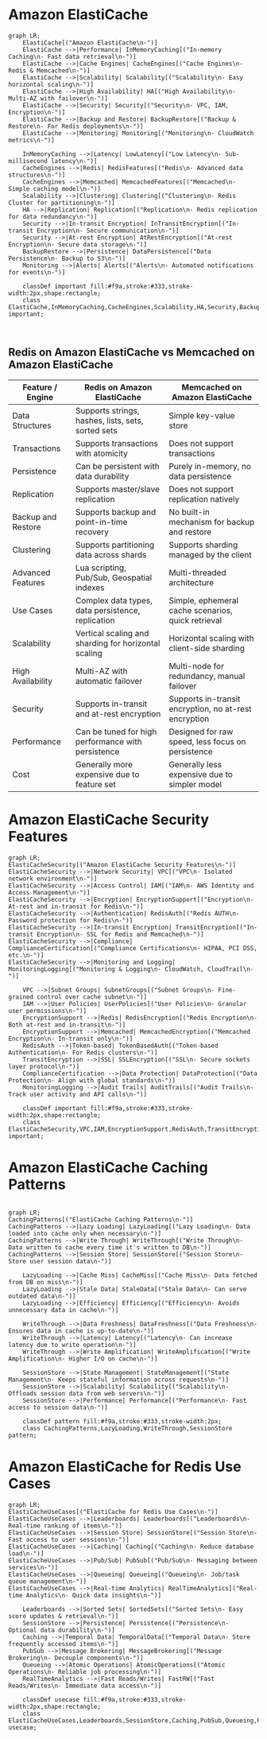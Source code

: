 # Amazon ElastiCache

```mermaid
graph LR;
    ElastiCache[("Amazon ElastiCache\n-")]
    ElastiCache -->|Performance| InMemoryCaching[("In-memory Caching\n- Fast data retrieval\n-")]
    ElastiCache -->|Cache Engines| CacheEngines[("Cache Engines\n- Redis & Memcached\n-")]
    ElastiCache -->|Scalability| Scalability[("Scalability\n- Easy horizontal scaling\n-")]
    ElastiCache -->|High Availability| HA[("High Availability\n- Multi-AZ with failover\n-")]
    ElastiCache -->|Security| Security[("Security\n- VPC, IAM, Encryption\n-")]
    ElastiCache -->|Backup and Restore| BackupRestore[("Backup & Restore\n- For Redis deployments\n-")]
    ElastiCache -->|Monitoring| Monitoring[("Monitoring\n- CloudWatch metrics\n-")]

    InMemoryCaching -->|Latency| LowLatency[("Low Latency\n- Sub-millisecond latency\n-")]
    CacheEngines -->|Redis| RedisFeatures[("Redis\n- Advanced data structures\n-")]
    CacheEngines -->|Memcached| MemcachedFeatures[("Memcached\n- Simple caching model\n-")]
    Scalability -->|Clustering| Clustering[("Clustering\n- Redis Cluster for partitioning\n-")]
    HA -->|Replication| Replication[("Replication\n- Redis replication for data redundancy\n-")]
    Security -->|In-transit Encryption| InTransitEncryption[("In-transit Encryption\n- Secure communication\n-")]
    Security -->|At-rest Encryption| AtRestEncryption[("At-rest Encryption\n- Secure data storage\n-")]
    BackupRestore -->|Persistence| DataPersistence[("Data Persistence\n- Backup to S3\n-")]
    Monitoring -->|Alerts| Alerts[("Alerts\n- Automated notifications for events\n-")]

    classDef important fill:#f9a,stroke:#333,stroke-width:2px,shape:rectangle;
    class ElastiCache,InMemoryCaching,CacheEngines,Scalability,HA,Security,BackupRestore,Monitoring important;



```
## Redis on Amazon ElastiCache vs Memcached on Amazon ElastiCache

| Feature / Engine             | Redis on Amazon ElastiCache                        | Memcached on Amazon ElastiCache                   |
|------------------------------|----------------------------------------------------|----------------------------------------------------|
| Data Structures              | Supports strings, hashes, lists, sets, sorted sets | Simple key-value store                             |
| Transactions                 | Supports transactions with atomicity               | Does not support transactions                      |
| Persistence                  | Can be persistent with data durability             | Purely in-memory, no data persistence              |
| Replication                  | Supports master/slave replication                  | Does not support replication natively              |
| Backup and Restore           | Supports backup and point-in-time recovery         | No built-in mechanism for backup and restore       |
| Clustering                   | Supports partitioning data across shards           | Supports sharding managed by the client            |
| Advanced Features            | Lua scripting, Pub/Sub, Geospatial indexes         | Multi-threaded architecture                        |
| Use Cases                    | Complex data types, data persistence, replication  | Simple, ephemeral cache scenarios, quick retrieval |
| Scalability                  | Vertical scaling and sharding for horizontal scaling| Horizontal scaling with client-side sharding       |
| High Availability            | Multi-AZ with automatic failover                   | Multi-node for redundancy, manual failover         |
| Security                     | Supports in-transit and at-rest encryption         | Supports in-transit encryption, no at-rest encryption |
| Performance                  | Can be tuned for high performance with persistence | Designed for raw speed, less focus on persistence  |
| Cost                         | Generally more expensive due to feature set        | Generally less expensive due to simpler model      |



# Amazon ElastiCache Security Features

```mermaid
graph LR;
ElastiCacheSecurity[("Amazon ElastiCache Security Features\n-")]
ElastiCacheSecurity -->|Network Security| VPC[("VPC\n- Isolated network environment\n-")]
ElastiCacheSecurity -->|Access Control| IAM[("IAM\n- AWS Identity and Access Management\n-")]
ElastiCacheSecurity -->|Encryption| EncryptionSupport[("Encryption\n- At-rest and in-transit for Redis\n-")]
ElastiCacheSecurity -->|Authentication| RedisAuth[("Redis AUTH\n- Password protection for Redis\n-")]
ElastiCacheSecurity -->|In-transit Encryption| TransitEncryption[("In-transit Encryption\n- SSL for Redis and Memcached\n-")]
ElastiCacheSecurity -->|Compliance| ComplianceCertification[("Compliance Certifications\n- HIPAA, PCI DSS, etc.\n-")]
ElastiCacheSecurity -->|Monitoring and Logging| MonitoringLogging[("Monitoring & Logging\n- CloudWatch, CloudTrail\n-")]

    VPC -->|Subnet Groups| SubnetGroups[("Subnet Groups\n- Fine-grained control over cache subnet\n-")]
    IAM -->|User Policies| UserPolicies[("User Policies\n- Granular user permissions\n-")]
    EncryptionSupport -->|Redis| RedisEncryption[("Redis Encryption\n- Both at-rest and in-transit\n-")]
    EncryptionSupport -->|Memcached| MemcachedEncryption[("Memcached Encryption\n- In-transit only\n-")]
    RedisAuth -->|Token-based| TokenBasedAuth[("Token-based Authentication\n- For Redis clusters\n-")]
    TransitEncryption -->|SSL| SSLEncryption[("SSL\n- Secure sockets layer protocol\n-")]
    ComplianceCertification -->|Data Protection| DataProtection[("Data Protection\n- Align with global standards\n-")]
    MonitoringLogging -->|Audit Trails| AuditTrails[("Audit Trails\n- Track user activity and API calls\n-")]

    classDef important fill:#f9a,stroke:#333,stroke-width:2px,shape:rectangle;
    class ElastiCacheSecurity,VPC,IAM,EncryptionSupport,RedisAuth,TransitEncryption,ComplianceCertification,MonitoringLogging important;

```

# Amazon ElastiCache Caching Patterns

```mermaid

graph LR;
CachingPatterns[("ElastiCache Caching Patterns\n-")]
CachingPatterns -->|Lazy Loading| LazyLoading[("Lazy Loading\n- Data loaded into cache only when necessary\n-")]
CachingPatterns -->|Write Through| WriteThrough[("Write Through\n- Data written to cache every time it's written to DB\n-")]
CachingPatterns -->|Session Store| SessionStore[("Session Store\n- Store user session data\n-")]

    LazyLoading -->|Cache Miss| CacheMiss[("Cache Miss\n- Data fetched from DB on miss\n-")]
    LazyLoading -->|Stale Data| StaleData[("Stale Data\n- Can serve outdated data\n-")]
    LazyLoading -->|Efficiency| Efficiency[("Efficiency\n- Avoids unnecessary data in cache\n-")]

    WriteThrough -->|Data Freshness| DataFreshness[("Data Freshness\n- Ensures data in cache is up-to-date\n-")]
    WriteThrough -->|Latency| Latency[("Latency\n- Can increase latency due to write operation\n-")]
    WriteThrough -->|Write Amplification| WriteAmplification[("Write Amplification\n- Higher I/O on cache\n-")]

    SessionStore -->|State Management| StateManagement[("State Management\n- Keeps stateful information across requests\n-")]
    SessionStore -->|Scalability| Scalability[("Scalability\n- Offloads session data from web servers\n-")]
    SessionStore -->|Performance| Performance[("Performance\n- Fast access to session data\n-")]

    classDef pattern fill:#f9a,stroke:#333,stroke-width:2px;
    class CachingPatterns,LazyLoading,WriteThrough,SessionStore pattern;

```


# Amazon ElastiCache for Redis Use Cases

```mermaid
graph LR;
ElastiCacheUseCases[("ElastiCache for Redis Use Cases\n-")]
ElastiCacheUseCases -->|Leaderboards| Leaderboards[("Leaderboards\n- Real-time ranking of items\n-")]
ElastiCacheUseCases -->|Session Store| SessionStore[("Session Store\n- Fast access to user sessions\n-")]
ElastiCacheUseCases -->|Caching| Caching[("Caching\n- Reduce database load\n-")]
ElastiCacheUseCases -->|Pub/Sub| PubSub[("Pub/Sub\n- Messaging between services\n-")]
ElastiCacheUseCases -->|Queueing| Queueing[("Queueing\n- Job/task queue management\n-")]
ElastiCacheUseCases -->|Real-time Analytics| RealTimeAnalytics[("Real-time Analytics\n- Quick data insights\n-")]

    Leaderboards -->|Sorted Sets| SortedSets[("Sorted Sets\n- Easy score updates & retrieval\n-")]
    SessionStore -->|Persistence| Persistence[("Persistence\n- Optional data durability\n-")]
    Caching -->|Temporal Data| TemporalData[("Temporal Data\n- Store frequently accessed items\n-")]
    PubSub -->|Message Brokering| MessageBrokering[("Message Brokering\n- Decouple components\n-")]
    Queueing -->|Atomic Operations| AtomicOperations[("Atomic Operations\n- Reliable job processing\n-")]
    RealTimeAnalytics -->|Fast Reads/Writes| FastRW[("Fast Reads/Writes\n- Immediate data access\n-")]

    classDef usecase fill:#f9a,stroke:#333,stroke-width:2px,shape:rectangle;
    class ElastiCacheUseCases,Leaderboards,SessionStore,Caching,PubSub,Queueing,RealTimeAnalytics usecase;

```


